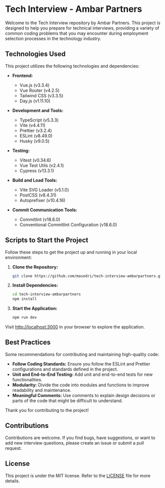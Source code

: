 # Tech Interview - Ambar Partners

Welcome to the Tech Interview repository by Ambar Partners. This project is designed to help you prepare for technical interviews, providing a variety of common coding problems that you may encounter during employment selection processes in the technology industry.

## Technologies Used

This project utilizes the following technologies and dependencies:

- **Frontend:**

  - Vue.js (v3.3.4)
  - Vue Router (v4.2.5)
  - Tailwind CSS (v3.3.5)
  - Day.js (v1.11.10)

- **Development and Tools:**

  - TypeScript (v5.3.3)
  - Vite (v4.4.11)
  - Prettier (v3.2.4)
  - ESLint (v8.49.0)
  - Husky (v9.0.5)

- **Testing:**

  - Vitest (v0.34.6)
  - Vue Test Utils (v2.4.1)
  - Cypress (v13.3.1)

- **Build and Load Tools:**

  - Vite SVG Loader (v5.1.0)
  - PostCSS (v8.4.31)
  - Autoprefixer (v10.4.16)

- **Commit Communication Tools:**
  - Commitlint (v18.6.0)
  - Conventional Commitlint Configuration (v18.6.0)

## Scripts to Start the Project

Follow these steps to get the project up and running in your local environment:

1. **Clone the Repository:**

   ```bash
   git clone https://github.com/masedri/tech-interview-ambarpartners.git
   ```

2. **Install Dependencies:**

   ```bash
   cd tech-interview-ambarpartners
   npm install
   ```

3. **Start the Application:**
   ```bash
   npm run dev
   ```

Visit [http://localhost:3000](http://localhost:3000) in your browser to explore the application.

## Best Practices

Some recommendations for contributing and maintaining high-quality code:

- **Follow Coding Standards:** Ensure you follow the ESLint and Prettier configurations and standards defined in the project.
- **Unit and End-to-End Testing:** Add unit and end-to-end tests for new functionalities.
- **Modularity:** Divide the code into modules and functions to improve readability and maintenance.
- **Meaningful Comments:** Use comments to explain design decisions or parts of the code that might be difficult to understand.

Thank you for contributing to the project!

## Contributions

Contributions are welcome. If you find bugs, have suggestions, or want to add new interview questions, please create an issue or submit a pull request.

## License

This project is under the MIT license. Refer to the [LICENSE](LICENSE) file for more details.
